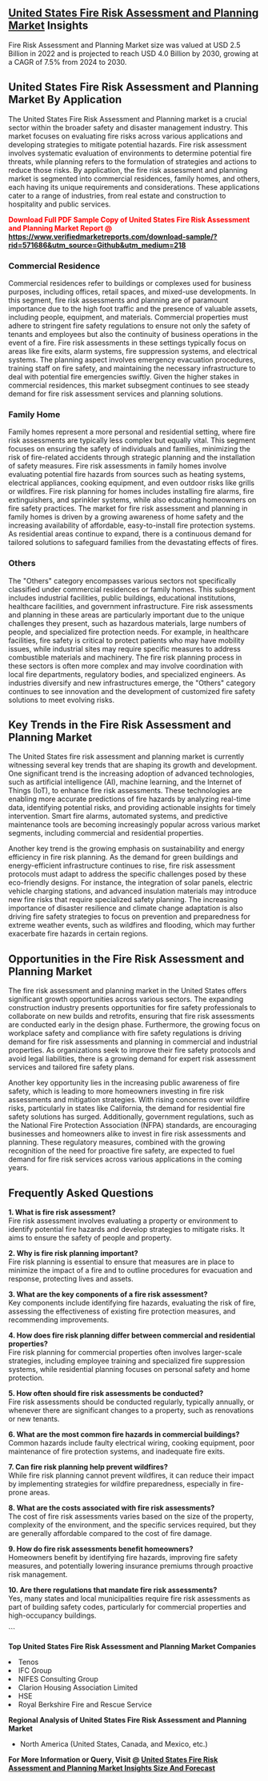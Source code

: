 <h2><a href="https://www.verifiedmarketreports.com/download-sample/?rid=571686&amp;utm_source=Github&amp;utm_medium=218" target="_blank">United States Fire Risk Assessment and Planning Market</a> Insights</h2><p>Fire Risk Assessment and Planning Market size was valued at USD 2.5 Billion in 2022 and is projected to reach USD 4.0 Billion by 2030, growing at a CAGR of 7.5% from 2024 to 2030.</p><p> <h2>United States Fire Risk Assessment and Planning Market By Application</h2> <p>The United States Fire Risk Assessment and Planning market is a crucial sector within the broader safety and disaster management industry. This market focuses on evaluating fire risks across various applications and developing strategies to mitigate potential hazards. Fire risk assessment involves systematic evaluation of environments to determine potential fire threats, while planning refers to the formulation of strategies and actions to reduce those risks. By application, the fire risk assessment and planning market is segmented into commercial residences, family homes, and others, each having its unique requirements and considerations. These applications cater to a range of industries, from real estate and construction to hospitality and public services. <strong><p><span class=""><span style="color: #ff0000;"><strong>Download Full PDF Sample Copy of United States Fire Risk Assessment and Planning Market Report</strong> @ </span><a href="https://www.verifiedmarketreports.com/download-sample/?rid=571686&amp;utm_source=Github&amp;utm_medium=218" target="_blank">https://www.verifiedmarketreports.com/download-sample/?rid=571686&amp;utm_source=Github&amp;utm_medium=218</a></span></p></strong></p> <h3>Commercial Residence</h3> <p>Commercial residences refer to buildings or complexes used for business purposes, including offices, retail spaces, and mixed-use developments. In this segment, fire risk assessments and planning are of paramount importance due to the high foot traffic and the presence of valuable assets, including people, equipment, and materials. Commercial properties must adhere to stringent fire safety regulations to ensure not only the safety of tenants and employees but also the continuity of business operations in the event of a fire. Fire risk assessments in these settings typically focus on areas like fire exits, alarm systems, fire suppression systems, and electrical systems. The planning aspect involves emergency evacuation procedures, training staff on fire safety, and maintaining the necessary infrastructure to deal with potential fire emergencies swiftly. Given the higher stakes in commercial residences, this market subsegment continues to see steady demand for fire risk assessment services and planning solutions.</p> <h3>Family Home</h3> <p>Family homes represent a more personal and residential setting, where fire risk assessments are typically less complex but equally vital. This segment focuses on ensuring the safety of individuals and families, minimizing the risk of fire-related accidents through strategic planning and the installation of safety measures. Fire risk assessments in family homes involve evaluating potential fire hazards from sources such as heating systems, electrical appliances, cooking equipment, and even outdoor risks like grills or wildfires. Fire risk planning for homes includes installing fire alarms, fire extinguishers, and sprinkler systems, while also educating homeowners on fire safety practices. The market for fire risk assessment and planning in family homes is driven by a growing awareness of home safety and the increasing availability of affordable, easy-to-install fire protection systems. As residential areas continue to expand, there is a continuous demand for tailored solutions to safeguard families from the devastating effects of fires.</p> <h3>Others</h3> <p>The "Others" category encompasses various sectors not specifically classified under commercial residences or family homes. This subsegment includes industrial facilities, public buildings, educational institutions, healthcare facilities, and government infrastructure. Fire risk assessments and planning in these areas are particularly important due to the unique challenges they present, such as hazardous materials, large numbers of people, and specialized fire protection needs. For example, in healthcare facilities, fire safety is critical to protect patients who may have mobility issues, while industrial sites may require specific measures to address combustible materials and machinery. The fire risk planning process in these sectors is often more complex and may involve coordination with local fire departments, regulatory bodies, and specialized engineers. As industries diversify and new infrastructures emerge, the "Others" category continues to see innovation and the development of customized fire safety solutions to meet evolving risks.</p> <h2>Key Trends in the Fire Risk Assessment and Planning Market</h2> <p>The United States fire risk assessment and planning market is currently witnessing several key trends that are shaping its growth and development. One significant trend is the increasing adoption of advanced technologies, such as artificial intelligence (AI), machine learning, and the Internet of Things (IoT), to enhance fire risk assessments. These technologies are enabling more accurate predictions of fire hazards by analyzing real-time data, identifying potential risks, and providing actionable insights for timely intervention. Smart fire alarms, automated systems, and predictive maintenance tools are becoming increasingly popular across various market segments, including commercial and residential properties.</p> <p>Another key trend is the growing emphasis on sustainability and energy efficiency in fire risk planning. As the demand for green buildings and energy-efficient infrastructure continues to rise, fire risk assessment protocols must adapt to address the specific challenges posed by these eco-friendly designs. For instance, the integration of solar panels, electric vehicle charging stations, and advanced insulation materials may introduce new fire risks that require specialized safety planning. The increasing importance of disaster resilience and climate change adaptation is also driving fire safety strategies to focus on prevention and preparedness for extreme weather events, such as wildfires and flooding, which may further exacerbate fire hazards in certain regions.</p> <h2>Opportunities in the Fire Risk Assessment and Planning Market</h2> <p>The fire risk assessment and planning market in the United States offers significant growth opportunities across various sectors. The expanding construction industry presents opportunities for fire safety professionals to collaborate on new builds and retrofits, ensuring that fire risk assessments are conducted early in the design phase. Furthermore, the growing focus on workplace safety and compliance with fire safety regulations is driving demand for fire risk assessments and planning in commercial and industrial properties. As organizations seek to improve their fire safety protocols and avoid legal liabilities, there is a growing demand for expert risk assessment services and tailored fire safety plans.</p> <p>Another key opportunity lies in the increasing public awareness of fire safety, which is leading to more homeowners investing in fire risk assessments and mitigation strategies. With rising concerns over wildfire risks, particularly in states like California, the demand for residential fire safety solutions has surged. Additionally, government regulations, such as the National Fire Protection Association (NFPA) standards, are encouraging businesses and homeowners alike to invest in fire risk assessments and planning. These regulatory measures, combined with the growing recognition of the need for proactive fire safety, are expected to fuel demand for fire risk services across various applications in the coming years.</p> <h2>Frequently Asked Questions</h2> <p><strong>1. What is fire risk assessment?</strong><br> Fire risk assessment involves evaluating a property or environment to identify potential fire hazards and develop strategies to mitigate risks. It aims to ensure the safety of people and property.</p> <p><strong>2. Why is fire risk planning important?</strong><br> Fire risk planning is essential to ensure that measures are in place to minimize the impact of a fire and to outline procedures for evacuation and response, protecting lives and assets.</p> <p><strong>3. What are the key components of a fire risk assessment?</strong><br> Key components include identifying fire hazards, evaluating the risk of fire, assessing the effectiveness of existing fire protection measures, and recommending improvements.</p> <p><strong>4. How does fire risk planning differ between commercial and residential properties?</strong><br> Fire risk planning for commercial properties often involves larger-scale strategies, including employee training and specialized fire suppression systems, while residential planning focuses on personal safety and home protection.</p> <p><strong>5. How often should fire risk assessments be conducted?</strong><br> Fire risk assessments should be conducted regularly, typically annually, or whenever there are significant changes to a property, such as renovations or new tenants.</p> <p><strong>6. What are the most common fire hazards in commercial buildings?</strong><br> Common hazards include faulty electrical wiring, cooking equipment, poor maintenance of fire protection systems, and inadequate fire exits.</p> <p><strong>7. Can fire risk planning help prevent wildfires?</strong><br> While fire risk planning cannot prevent wildfires, it can reduce their impact by implementing strategies for wildfire preparedness, especially in fire-prone areas.</p> <p><strong>8. What are the costs associated with fire risk assessments?</strong><br> The cost of fire risk assessments varies based on the size of the property, complexity of the environment, and the specific services required, but they are generally affordable compared to the cost of fire damage.</p> <p><strong>9. How do fire risk assessments benefit homeowners?</strong><br> Homeowners benefit by identifying fire hazards, improving fire safety measures, and potentially lowering insurance premiums through proactive risk management.</p> <p><strong>10. Are there regulations that mandate fire risk assessments?</strong><br> Yes, many states and local municipalities require fire risk assessments as part of building safety codes, particularly for commercial properties and high-occupancy buildings.</p> ```</p><p><strong>Top United States Fire Risk Assessment and Planning Market Companies</strong></p><div data-test-id=""><p><li>Tenos</li><li> IFC Group</li><li> NIFES Consulting Group</li><li> Clarion Housing Association Limited</li><li> HSE</li><li> Royal Berkshire Fire and Rescue Service</li></p><div><strong>Regional Analysis of&nbsp;United States Fire Risk Assessment and Planning Market</strong></div><ul><li dir="ltr"><p dir="ltr">North America&nbsp;(United States, Canada, and Mexico, etc.)</p></li></ul><p><strong>For More Information or Query, Visit @&nbsp;</strong><strong><a href="https://www.verifiedmarketreports.com/product/fire-risk-assessment-and-planning-market/?utm_source=Github&amp;utm_medium=218" target="_blank">United States Fire Risk Assessment and Planning Market Insights Size And Forecast</a></strong></p></div>
